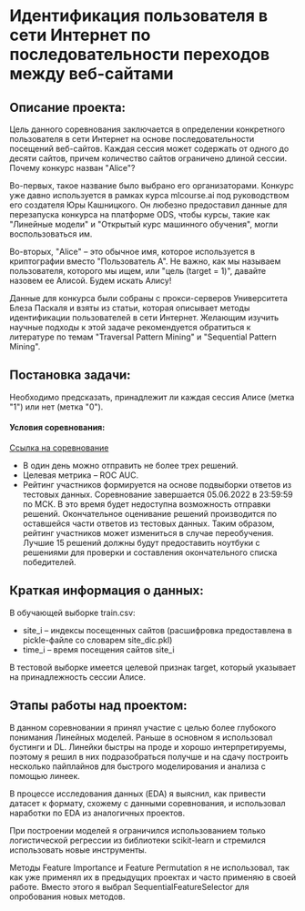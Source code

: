 # Идентификация пользователя в сети Интернет по последовательности переходов между веб-сайтами

## Описание проекта:
Цель данного соревнования заключается в определении конкретного пользователя в сети Интернет на основе последовательности посещений веб-сайтов. Каждая сессия может содержать от одного до десяти сайтов, причем количество сайтов ограничено длиной сессии. Почему конкурс назван "Alice"?

Во-первых, такое название было выбрано его организаторами. Конкурс уже давно используется в рамках курса mlcourse.ai под руководством его создателя Юры Кашницкого. Он любезно предоставил данные для перезапуска конкурса на платформе ODS, чтобы курсы, такие как "Линейные модели" и "Открытый курс машинного обучения", могли воспользоваться им.

Во-вторых, "Alice" – это обычное имя, которое используется в криптографии вместо "Пользователь А". Не важно, как мы называем пользователя, которого мы ищем, или "цель (target = 1)", давайте назовем ее Алисой. Будем искать Алису!

Данные для конкурса были собраны с прокси-серверов Университета Блеза Паскаля и взяты из статьи, которая описывает методы идентификации пользователей в сети Интернет. Желающим изучить научные подходы к этой задаче рекомендуется обратиться к литературе по темам "Traversal Pattern Mining" и "Sequential Pattern Mining".

## Постановка задачи:
Необходимо предсказать, принадлежит ли каждая сессия Алисе (метка "1") или нет (метка "0").

#### Условия соревнования:

[Ссылка на соревнование](https://ods.ai/competitions/alice)
* В один день можно отправить не более трех решений.
* Целевая метрика – ROC AUC.
* Рейтинг участников формируется на основе подвыборки ответов из тестовых данных. Соревнование завершается 05.06.2022 в 23:59:59 по МСК. В это время будет недоступна возможность отправки решений. Окончательное оценивание решений производится по оставшейся части ответов из тестовых данных. Таким образом, рейтинг участников может измениться в случае переобучения. Лучшие 15 решений должны будут предоставить ноутбуки с решениями для проверки и составления окончательного списка победителей.

## Краткая информация о данных:
В обучающей выборке train.csv:

* site_i – индексы посещенных сайтов (расшифровка предоставлена в pickle-файле со словарем site_dic.pkl)
* time_i – время посещения сайтов site_i

В тестовой выборке имеется целевой признак target, который указывает на принадлежность сессии Алисе.

## Этапы работы над проектом:
В данном соревновании я принял участие с целью более глубокого понимания Линейных моделей. Раньше в основном я использовал бустинги и DL. Линейки быстры на проде и хорошо интерпретируемы, поэтому я решил в них подразобраться получше и на сдачу построить несколько пайплайнов для быстрого моделирования и анализа с помощью линеек.

В процессе исследования данных (EDA) я выяснил, как привести датасет к формату, схожему с данными соревнования, и использовал наработки по EDA из аналогичных проектов. 

При построении моделей я ограничился использованием только логистической регрессии из библиотеки scikit-learn и стремился использовать новые инструменты.

Методы Feature Importance и Feature Permutation я не использовал, так как уже применял их в предыдущих проектах и часто применяю в своей работе. Вместо этого я выбрал SequentialFeatureSelector для опробования новых методов.
